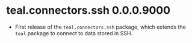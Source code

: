 # teal.connectors.ssh 0.0.0.9000

* First release of the `teal.connectors.ssh` package, which extends the `teal` package to connect to data stored in SSH.


